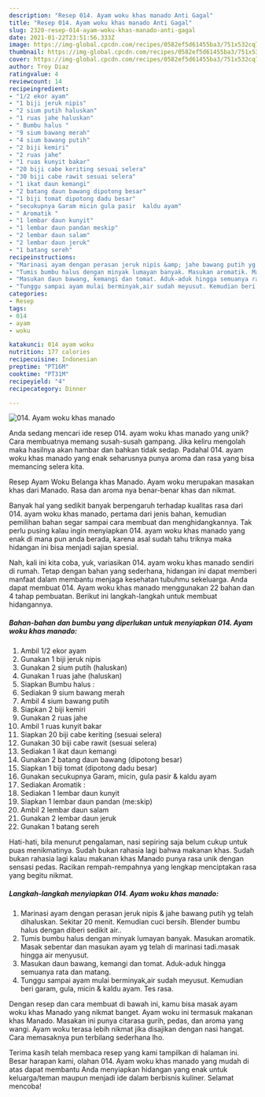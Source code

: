```yaml
---
description: "Resep 014. Ayam woku khas manado Anti Gagal"
title: "Resep 014. Ayam woku khas manado Anti Gagal"
slug: 2320-resep-014-ayam-woku-khas-manado-anti-gagal
date: 2021-01-22T23:51:56.333Z
image: https://img-global.cpcdn.com/recipes/0582ef5d61455ba3/751x532cq70/014-ayam-woku-khas-manado-foto-resep-utama.jpg
thumbnail: https://img-global.cpcdn.com/recipes/0582ef5d61455ba3/751x532cq70/014-ayam-woku-khas-manado-foto-resep-utama.jpg
cover: https://img-global.cpcdn.com/recipes/0582ef5d61455ba3/751x532cq70/014-ayam-woku-khas-manado-foto-resep-utama.jpg
author: Troy Diaz
ratingvalue: 4
reviewcount: 14
recipeingredient:
- "1/2 ekor ayam"
- "1 biji jeruk nipis"
- "2 sium putih haluskan"
- "1 ruas jahe haluskan"
- " Bumbu halus "
- "9 sium bawang merah"
- "4 sium bawang putih"
- "2 biji kemiri"
- "2 ruas jahe"
- "1 ruas kunyit bakar"
- "20 biji cabe keriting sesuai selera"
- "30 biji cabe rawit sesuai selera"
- "1 ikat daun kemangi"
- "2 batang daun bawang dipotong besar"
- "1 biji tomat dipotong dadu besar"
- "secukupnya Garam micin gula pasir  kaldu ayam"
- " Aromatik "
- "1 lembar daun kunyit"
- "1 lembar daun pandan meskip"
- "2 lembar daun salam"
- "2 lembar daun jeruk"
- "1 batang sereh"
recipeinstructions:
- "Marinasi ayam dengan perasan jeruk nipis &amp; jahe bawang putih yg telah dihaluskan. Sekitar 20 menit. Kemudian cuci bersih. Blender bumbu halus dengan diberi sedikit air.."
- "Tumis bumbu halus dengan minyak lumayan banyak. Masukan aromatik. Masak sebentar dan masukan ayam yg telah di marinasi tadi.masak hingga air menyusut."
- "Masukan daun bawang, kemangi dan tomat. Aduk-aduk hingga semuanya rata dan matang."
- "Tunggu sampai ayam mulai berminyak,air sudah meyusut. Kemudian beri garam, gula, micin &amp; kaldu ayam. Tes rasa."
categories:
- Resep
tags:
- 014
- ayam
- woku

katakunci: 014 ayam woku 
nutrition: 177 calories
recipecuisine: Indonesian
preptime: "PT16M"
cooktime: "PT31M"
recipeyield: "4"
recipecategory: Dinner

---
```



![014. Ayam woku khas manado](https://img-global.cpcdn.com/recipes/0582ef5d61455ba3/751x532cq70/014-ayam-woku-khas-manado-foto-resep-utama.jpg)

Anda sedang mencari ide resep 014. ayam woku khas manado yang unik? Cara membuatnya memang susah-susah gampang. Jika keliru mengolah maka hasilnya akan hambar dan bahkan tidak sedap. Padahal 014. ayam woku khas manado yang enak seharusnya punya aroma dan rasa yang bisa memancing selera kita.

Resep Ayam Woku Belanga khas Manado. Ayam woku merupakan masakan khas dari Manado. Rasa dan aroma nya benar-benar khas dan nikmat.

Banyak hal yang sedikit banyak berpengaruh terhadap kualitas rasa dari 014. ayam woku khas manado, pertama dari jenis bahan, kemudian pemilihan bahan segar sampai cara membuat dan menghidangkannya. Tak perlu pusing kalau ingin menyiapkan 014. ayam woku khas manado yang enak di mana pun anda berada, karena asal sudah tahu triknya maka hidangan ini bisa menjadi sajian spesial.


Nah, kali ini kita coba, yuk, variasikan 014. ayam woku khas manado sendiri di rumah. Tetap dengan bahan yang sederhana, hidangan ini dapat memberi manfaat dalam membantu menjaga kesehatan tubuhmu sekeluarga. Anda dapat membuat 014. Ayam woku khas manado menggunakan 22 bahan dan 4 tahap pembuatan. Berikut ini langkah-langkah untuk membuat hidangannya.

<!--inarticleads1-->

##### Bahan-bahan dan bumbu yang diperlukan untuk menyiapkan 014. Ayam woku khas manado:

1. Ambil 1/2 ekor ayam
1. Gunakan 1 biji jeruk nipis
1. Gunakan 2 sium putih (haluskan)
1. Gunakan 1 ruas jahe (haluskan)
1. Siapkan  Bumbu halus :
1. Sediakan 9 sium bawang merah
1. Ambil 4 sium bawang putih
1. Siapkan 2 biji kemiri
1. Gunakan 2 ruas jahe
1. Ambil 1 ruas kunyit bakar
1. Siapkan 20 biji cabe keriting (sesuai selera)
1. Gunakan 30 biji cabe rawit (sesuai selera)
1. Sediakan 1 ikat daun kemangi
1. Gunakan 2 batang daun bawang (dipotong besar)
1. Siapkan 1 biji tomat (dipotong dadu besar)
1. Gunakan secukupnya Garam, micin, gula pasir &amp; kaldu ayam
1. Sediakan  Aromatik :
1. Sediakan 1 lembar daun kunyit
1. Siapkan 1 lembar daun pandan (me:skip)
1. Ambil 2 lembar daun salam
1. Gunakan 2 lembar daun jeruk
1. Gunakan 1 batang sereh


Hati-hati, bila menurut pengalaman, nasi sepiring saja belum cukup untuk puas menikmatinya. Sudah bukan rahasia lagi bahwa makanan khas. Sudah bukan rahasia lagi kalau makanan khas Manado punya rasa unik dengan sensasi pedas. Racikan rempah-rempahnya yang lengkap menciptakan rasa yang begitu nikmat. 

<!--inarticleads2-->

##### Langkah-langkah menyiapkan 014. Ayam woku khas manado:

1. Marinasi ayam dengan perasan jeruk nipis &amp; jahe bawang putih yg telah dihaluskan. Sekitar 20 menit. Kemudian cuci bersih. Blender bumbu halus dengan diberi sedikit air..
1. Tumis bumbu halus dengan minyak lumayan banyak. Masukan aromatik. Masak sebentar dan masukan ayam yg telah di marinasi tadi.masak hingga air menyusut.
1. Masukan daun bawang, kemangi dan tomat. Aduk-aduk hingga semuanya rata dan matang.
1. Tunggu sampai ayam mulai berminyak,air sudah meyusut. Kemudian beri garam, gula, micin &amp; kaldu ayam. Tes rasa.


Dengan resep dan cara membuat di bawah ini, kamu bisa masak ayam woku khas Manado yang nikmat banget. Ayam woku ini termasuk makanan khas Manado. Masakan ini punya citarasa gurih, pedas, dan aroma yang wangi. Ayam woku terasa lebih nikmat jika disajikan dengan nasi hangat. Cara memasaknya pun terbilang sederhana lho. 

Terima kasih telah membaca resep yang kami tampilkan di halaman ini. Besar harapan kami, olahan 014. Ayam woku khas manado yang mudah di atas dapat membantu Anda menyiapkan hidangan yang enak untuk keluarga/teman maupun menjadi ide dalam berbisnis kuliner. Selamat mencoba!
